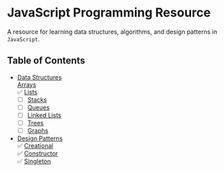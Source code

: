 # JavaScript Programming Resource
A resource for learning data structures, algorithms, and design patterns in `JavaScript`. 

## Table of Contents

- [Data Structures](/content/data-structures)   
  [Arrays](/content/data-structures/arrays.md)  
  :white_check_mark: [Lists](/content/data-structures/lists.md)   
  - [ ] [Stacks](/content/data-structures/stack.md)   
  - [ ] [Queues](/content/data-structures/queue.md)
  - [ ] [Linked Lists](/content/data-structures/linked-lists.md)
  - [ ] [Trees](/content/data-structures/trees.md)
  - [ ] [Graphs](content/data-structures/graphs.md)
- [Design Patterns](/content/design-patterns)   
  :white_check_mark: [Creational](/content/design-patterns/creational.md)  
  :white_check_mark: [Constructor](/content/design-patterns/constructor.md)  
  :white_check_mark: [Singleton](/content/design-patterns/singleton.md)   
